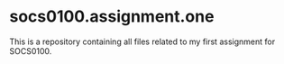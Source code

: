 # socs0100.assignment.one
This is a repository containing all files related to my first assignment for SOCS0100. 

